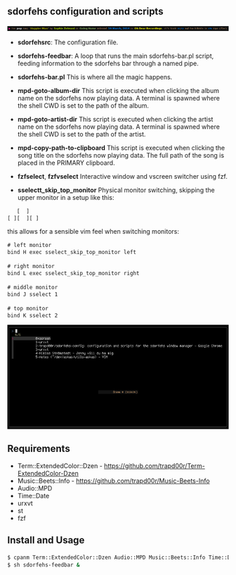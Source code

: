 sdorfehs configuration and scripts
----------------------------------

![img](./assets/sdorbar.png)

- **sdorfehsrc**: The configuration file.

- **sdorfehs-feedbar**:
A loop that runs the main sdorfehs-bar.pl script, feeding information to
the sdorfehs bar through a named pipe.

- **sdorfehs-bar.pl**
This is where all the magic happens.

- **mpd-goto-album-dir**
This script is executed when clicking the album name on the sdorfehs now
playing data. A terminal is spawned where the shell CWD is set to the path of the album.

- **mpd-goto-artist-dir**
This script is executed when clicking the artist name on the sdorfehs now
playing data. A terminal is spawned where the shell CWD is set to the path of the artist.
- **mpd-copy-path-to-clipboard**
This script is executed when clicking the song title on the sdorfehs now playing data.
The full path of the song is placed in the PRIMARY clipboard.

- **fzfselect**, **fzfvselect**
Interactive window and vscreen switcher using fzf.

- **sselectt_skip_top_monitor**
Physical monitor switching, skipping the upper monitor in a setup like this:

```
   [  ]
[ ][  ][ ]
```
this allows for a sensible vim feel when switching monitors:

```
# left monitor
bind H exec sselect_skip_top_monitor left

# right monitor
bind L exec sselect_skip_top_monitor right

# middle monitor
bind J sselect 1

# top monitor
bind K sselect 2
```


![img](./assets/fzfselect.png)

Requirements
------------

- Term::ExtendedColor::Dzen - https://github.com/trapd00r/Term-ExtendedColor-Dzen
- Music::Beets::Info - https://github.com/trapd00r/Music-Beets-Info
- Audio::MPD
- Time::Date
- urxvt
- st
- fzf

Install and Usage
-------

```sh
$ cpanm Term::ExtendedColor::Dzen Audio::MPD Music::Beets::Info Time::Date
$ sh sdorfehs-feedbar &

